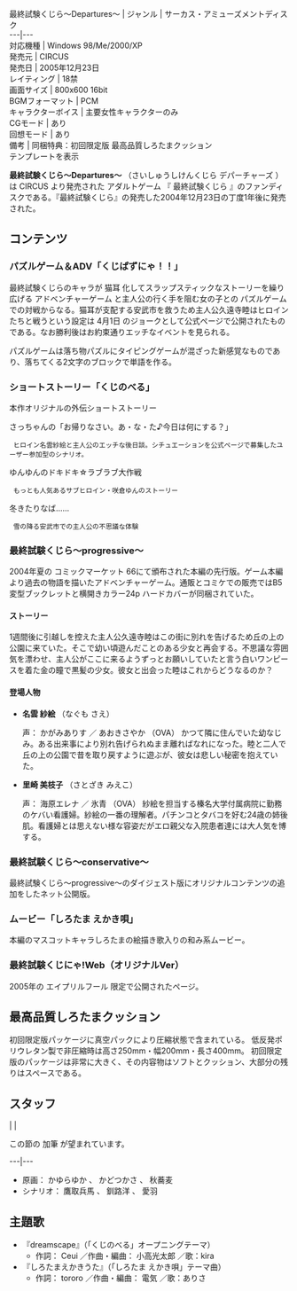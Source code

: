 最終試験くじら〜Departures〜  |  ジャンル  |  サーカス・アミューズメントディスク   
---|---  
対応機種  |  Windows 98/Me/2000/XP   
発売元  |  CIRCUS   
発売日  |  2005年12月23日   
レイティング  |  18禁   
画面サイズ  |  800x600 16bit   
BGMフォーマット  |  PCM   
キャラクターボイス  |  主要女性キャラクターのみ   
CGモード  |  あり   
回想モード  |  あり   
備考  |  同梱特典：初回限定版 最高品質しろたまクッション   
テンプレートを表示  
  
**最終試験くじら〜Departures〜** （さいしゅうしけんくじら デパーチャーズ    ）は  CIRCUS  より発売された
アダルトゲーム  『  最終試験くじら  』のファンディスクである。『最終試験くじら』の発売した2004年12月23日の丁度1年後に発売された。

##  コンテンツ  

###  パズルゲーム＆ADV「くじぱずにゃ！！」  

最終試験くじらのキャラが  猫耳  化してスラップスティックなストーリーを繰り広げる  アドベンチャーゲーム  と主人公の行く手を阻む女の子との
パズルゲーム  での対戦からなる。猫耳が支配する安武市を救うため主人公久遠寺睦はヒロインたちと戦うという設定は  4月1日
のジョークとして公式ページで公開されたものである。なお勝利後はお約束通りエッチなイベントを見られる。

パズルゲームは落ち物パズルにタイピングゲームが混ざった新感覚なものであり、落ちてくる2文字のブロックで単語を作る。

###  ショートストーリー「くじのべる」  

本作オリジナルの外伝ショートストーリー

さっちゃんの「お帰りなさい。あ・な・た♪今日は何にする？」

     ヒロイン名雲紗絵と主人公のエッチな後日談。シチュエーションを公式ページで募集したユーザー参加型のシナリオ。 
ゆんゆんのドキドキ☆ラブラブ大作戦

     もっとも人気あるサブヒロイン・咲倉ゆんのストーリー 
冬きたりなば……

     雪の降る安武市での主人公の不思議な体験 

###  最終試験くじら〜progressive〜  

2004年夏の  コミックマーケット
66にて頒布された本編の先行版。ゲーム本編より過去の物語を描いたアドベンチャーゲーム。通販とコミケでの販売ではB5変型ブックレットと横開きカラー24p
ハードカバーが同梱されていた。

####  ストーリー  

1週間後に引越しを控えた主人公久遠寺睦はこの街に別れを告げるため丘の上の公園に来ていた。そこで幼い頃遊んだことのある少女と再会する。不思議な雰囲気を漂わせ、主人公がここに来るようずっとお願いしていたと言う白いワンピースを着た金の瞳で黒髪の少女。彼女と出会った睦はこれからどうなるのか？

####  登場人物  

  * **名雲 紗絵** （なぐも さえ） 

     声：  かがみありす  ／  あおきさやか  （OVA） 
     かつて隣に住んでいた幼なじみ。ある出来事により別れ告げられぬまま離ればなれになった。睦と二人で丘の上の公園で昔を取り戻すように遊ぶが、彼女は悲しい秘密を抱えていた。 

  * **里崎 美枝子** （さとざき みえこ） 

     声：  海原エレナ  ／  氷青  （OVA） 
     紗絵を担当する榛名大学付属病院に勤務のケバい看護婦。紗絵の一番の理解者。パチンコとタバコを好む24歳の姉後肌。看護婦とは思えない様な容姿だがエロ親父な入院患者達には大人気を博する。 

###  最終試験くじら〜conservative〜  

最終試験くじら〜progressive〜のダイジェスト版にオリジナルコンテンツの追加をしたネット公開版。

###  ムービー「しろたま えかき唄」  

本編のマスコットキャラしろたまの絵描き歌入りの和み系ムービー。

###  最終試験くじにゃ!Web（オリジナルVer）  

2005年の  エイプリルフール  限定で公開されたページ。

##  最高品質しろたまクッション  

初回限定版パッケージに真空パックにより圧縮状態で含まれている。 低反発ポリウレタン製で非圧縮時は高さ250mm・幅200mm・長さ400mm。
初回限定版のパッケージは非常に大きく、その内容物はソフトとクッション、大部分の残りはスペースである。

##  スタッフ  

|  | 

この節の  加筆  が望まれています。  
  
---|---  
  
  * 原画：  かゆらゆか  、  かどつかさ  、  秋蕎麦 
  * シナリオ：  鷹取兵馬  、  釧路洋  、  愛羽 

##  主題歌  

  * 『dreamscape』（「くじのべる」オープニングテーマ） 
    * 作詞：  Ceui  ／作曲・編曲：  小高光太郎  ／歌：kira 
  * 『しろたまえかきうた』（「しろたま えかき唄」テーマ曲） 
    * 作詞：  tororo  ／作曲・編曲：  電気  ／歌：ありさ 

